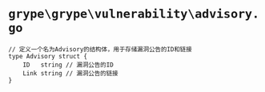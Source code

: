 # `grype\grype\vulnerability\advisory.go`

```
// 定义一个名为Advisory的结构体，用于存储漏洞公告的ID和链接
type Advisory struct {
    ID   string // 漏洞公告的ID
    Link string // 漏洞公告的链接
}
```